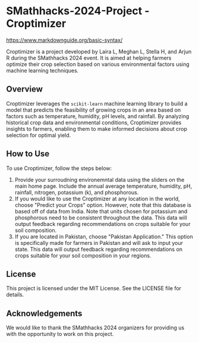 # SMathhacks-2024-Project - Croptimizer
https://www.markdownguide.org/basic-syntax/

Croptimizer is a project developed by Laira L, Meghan L, Stella H, and Arjun R during the SMathhacks 2024 event. It is aimed at helping farmers optimize their crop selection based on various environmental factors using machine learning techniques.

## Overview
Croptimizer leverages the `scikit-learn` machine learning library to build a model that predicts the feasibility of growing crops in an area based on factors such as temperature, humidity, pH levels, and rainfall. By analyzing historical crop data and environmental conditions, Croptimizer provides insights to farmers, enabling them to make informed decisions about crop selection for optimal yield.

## How to Use
To use Croptimizer, follow the steps below:
1. Provide your surroudning environemntal data using the sliders on the main home page. Include the annual average temperature, humidity, pH, rainfall, nitrogen, potassium (k), and phosphorous.
2. If you would like to use the Croptimizer at any location in the world, choose "Predict your Crops" option. However, note that this database is based off of data from India. Note that units chosen for potassium and phosphorous need to be consistent throughout the data. This data will output feedback regarding recommendations on crops suitable for your soil composition.
3. If you are located in Pakistan, choose "Pakistan Application." This option is specifically made for farmers in Pakistan and will ask to input your state. This data will output feedback regarding recommendations on crops suitable for your soil composition in your regions.

## License
This project is licensed under the MIT License. See the LICENSE file for details.

## Acknowledgements
We would like to thank the SMathhacks 2024 organizers for providing us with the opportunity to work on this project.